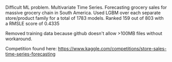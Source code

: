 Difficult ML problem. Multivariate Time Series. Forecasting grocery sales for massive grocery chain in South America. 
Used LGBM over each separate store/product family for a total of 1783 models.
Ranked 159 out of 803 with a RMSLE score of 0.4335

Removed training data because github doesn't allow >100MB files without workaround.

Competition found here: https://www.kaggle.com/competitions/store-sales-time-series-forecasting
